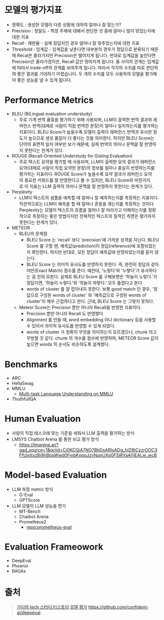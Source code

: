 # 모델의 평가지표 

- 정확도 : 생성한 모델이 다른 상황에 대하여 얼마나 잘 맞는가? 
- Precision : 정밀도 - 특정 주제에 대해서 판단한 것 중에 얼마나 많이 맞았는지에 대한 지표  
- Recall : 재현율 - 실제 정답지인 경우 얼마나 잘 맞추었는지에 대한 지표 
- Threshold : 임계값 - 임계값을 낮춘다면 대부분의 경우가 정답으로 분류되기 때문에 Recal은 올라가지만 Precision은 떨어지게 됩니다. 반대로 임계값을 높인다면 Precision은 올라가겠지만, Recall 값은 떵어지게 됩니다. 둘 사이의 관계는 임계값에 따라서 trade-off의 관계를 보여주게 됩니다. 따라서 각각의 수치를 따로 판단하여 좋은 결과를 기대하기 어렵습니다. 두 개의 수치를 모두 사용하여 모델을 평가해야 좋은 성능을 낼 수 있게 됩니다. 


# Performance Metrics 

- BLEU (BiLingual evaluation understudy)
  - 주로 기계 번역 품질을 평가하기 위해 사용되며, LLM이 출력한 번역 결과와 레퍼런스 번역(대체로 사람이 직접 번역한 문장)이 얼마나 일치하는지를 평가하는 지표이다. BLEU Score가 높을수록 모델이 출력이 레퍼런스 번역과 유사한 정도가 높으므로 생성 품질이 더 좋다는 것을 의미한다. 하지만 BLEU Score는 단어의 표면적 일치 여부만 보기 때문에, 실제 번역의 의미나 문맥을 잘 반영하지 못한다는 한계가 있다.
- ROUGE (Recall-Oriented Understudy for Gisting Evaluation)
  - 주로 텍스트 요약을 평가할 때 사용되며, LLM이 출력한 요약 결과가 레퍼런스 요약(대체로 사람이 직접 요약한 문장)의 정보를 얼마나 충실히 반영하는지를 평가하는 지표이다. ROUGE Score가 높을수록 요약 결과가 레퍼런스 요약의 중요한 키워드를 잘 반영한다고 볼 수 있지만, BLEU Score와 마찬가지로 이 지표는 LLM 출력의 의미나 문맥을 잘 반영하지 못한다는 한계가 있다. 
- Perplexity
  - LLM이 텍스트의 샘플을 예측할 때 얼마나 잘 예측하는지를 측정하는 지표이다. 직관적으로는 LLM이 예측을 할 때 얼마나 혼동을 겪는지를 측정하는 것이다. Perplexity는 모델이 텍스트의 흐름을 얼마나 잘 따라가고 이해하는지를 정량적으로 측정하는 좋은 방법이지만 전체적인 텍스트의 질적인 측면은 평가하지 못한다는 한계가 있다.
- METEOR 
  - BLEU의 문제점 
    - BLEU Score 는 'recall' 보다 'precision'에 가까운 성격을 지닌다. BLEU Score 를 구할 땐, 예측값(prediction)이 정답(reference)에 포함되었는지 확인한다. 하지만 반대로, 모든 정답이 예측값에 반영되었는지를 묻지 않는다. 
    - BLEU Score 는 의미적 유사도를 반영하지 못한다. 즉, 완전히 정답과 같아야만(Exact Match) 점수를 준다. 예컨대, '노랗다'와 '누렇다'가 유사하다는 걸 전혀 모른다. 실제로 BLEU Score 를 구해보면은 '하늘이 노랗다.'가 정답이면, '하늘이 누렇다.'와 '하늘이 파랗다.' 모두 틀렸다고 본다.
    - words of cluster 를 잘 잡아내지 못한다. 보통 good match 인 경우, '정답으로 구성된 words of cluster' 와 '예측값으로 구성된 words of cluster'이 매우 근접하다고 한다. 근데, BLEU Score 는 그렇지 못하다.
  - Meteor Score는 Precision 뿐만 아니라 Recall을 반영한 지표이다.   
    - Precision 뿐만 아니라 Recall 도 반영했다
    - Alignment 를 만들 때, word embedding 이나 dictionary 등을 사용할 수 있어서 의미적 유사도를 반영할 수 있게 되었다.
    - words of cluster 가 정확히 무엇을 의미하는지 모르겠으나, chunk 라고 무방할 것 같다. chunk 의 개수를 점수에 반영하여, METEOR Score 값이 높으면 words 의 순서도 비슷하도록 설계했다.   

# Benchmarks 

- ARC 
- HellaSwag 
- MMLU  
  - [Multi-task Language Understanding on MMLU](https://paperswithcode.com/sota/multi-task-language-understanding-on-mmlu) 
- ThuthfullQA 

# Human Evaluation 

- 사람이 직접 태스크에 맞는 기준을 세워서 LLM 출력을 평가하는 방식 
- LMSYS Chatbot Arena 를 통한 비교 평가 방식 
  - https://lmarena.ai/?gad_source=1&gclid=Cj0KCQiA7NO7BhDsARIsADg_hIZ8tCzzrOOC3FfUjxltxzBi9hBppWwd0FmbKnppJzvNqnUXq0FSIRYaAl1jEALw_wcB

# Model-based Evaluation 

- LLM 측정 metric 방식 
  - G-Eval 
  - GPTScore
- LLM 모델이 LLM 성능을 편가 
  - MT-Bench 
  - Chatbot Arena 
  - Prometheus2 
    - [repo:prometheus-eval](https://github.com/prometheus-eval/prometheus-eval)

# Evaluation Frameowork 

- DeepEval 
- Phoenix 
- RAGAs 

# 출처

> [가디의 tech 스터디:티스토리](https://gagadi.tistory.com/58)
> [모델 평가](https://cnu-jinseop.tistory.com/177)
> https://github.com/confident-ai/deepeval   